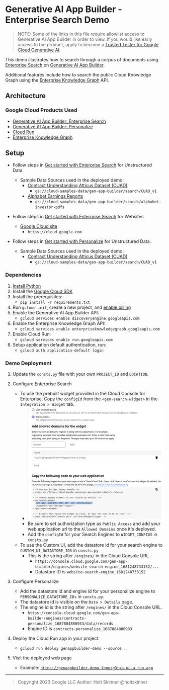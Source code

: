 # Generative AI App Builder - Enterprise Search Demo

> NOTE: Some of the links in this file require allowlist access to Generative AI App Builder in order to view. If you would like early access to the product, apply to become a [Trusted Tester for Google Cloud Generative AI][trustedtester].

This demo illustrates how to search through a corpus of documents using [Enterprise Search][enterprisesearch] on [Generative AI App Builder][genappbuilder].

Additional features include how to search the public Cloud Knowledge Graph using the [Enterprise Knowledge Graph][enterpriseknowledgegraph] API.

## Architecture

### Google Cloud Products Used

- [Generative AI App Builder: Enterprise Search][enterprisesearch]
- [Generative AI App Builder: Personalize][try_personalize]
- [Cloud Run][cloudrun]
- [Enterprise Knowledge Graph][enterpriseknowledgegraph]

## Setup

- Follow steps in [Get started with Enterprise Search][try_search] for Unstructured Data.

  - Sample Data Sources used in the deployed demo:
    - [Contract Understanding Atticus Dataset (CUAD)](https://www.atticusprojectai.org/cuad)
      - `gs://cloud-samples-data/gen-app-builder/search/CUAD_v1`
    - [Alphabet Earnings Reports](https://abc.xyz/investor/)
      - `gs://cloud-samples-data/gen-app-builder/search/alphabet-investor-pdfs`

- Follow steps in [Get started with Enterprise Search][try_search] for Websites

  - [Google Cloud site](https://cloud.google.com)
    - `https://cloud.google.com`

- Follow steps in [Get started with Personalize][try_personalize] for Unstructured Data.

  - Sample Data Sources used in the deployed demo:
    - [Contract Understanding Atticus Dataset (CUAD)](https://www.atticusprojectai.org/cuad)
      - `gs://cloud-samples-data/gen-app-builder/search/CUAD_v1`

### Dependencies

1. [Install Python](https://www.python.org/downloads/)
2. Install the [Google Cloud SDK](https://cloud.google.com/sdk/docs/install)
3. Install the prerequisites:
   - `pip install -r requirements.txt`
4. Run `gcloud init`, create a new project, and
   [enable billing](https://cloud.google.com/billing/docs/how-to/modify-project#enable_billing_for_a_project)
5. Enable the Generative AI App Builder API:
   - `gcloud services enable discoveryengine.googleapis.com`
6. Enable the Enterprise Knowledge Graph API:
   - `gcloud services enable enterpriseknowledgegraph.googleapis.com`
7. Enable Cloud Run:
   - `gcloud services enable run.googleapis.com`
8. Setup application default authentication, run:
   - `gcloud auth application-default login`

### Demo Deployment

1. Update the `consts.py` file with your own `PROJECT_ID` and `LOCATION`.

2. Configure Enterprise Search
   - To use the prebuilt widget provided in the Cloud Console for Enterprise, Copy the `configId` from the `<gen-search-widget>` in the `Integration > Widget` tab.
     - ![configId](img/configId.png)
     - Be sure to set authorization type as `Public Access` and add your web application url to the `Allowed Domains` once it's deployed.
     - Add the `configId` for your Search Engines to `WIDGET_CONFIGS` in `consts.py`
   - To use the Custom UI, add the datastore id for your search engine to `CUSTOM_UI_DATASTORE_IDS` in `consts.py`
     - This is the string after `/engines/` in the Cloud Console URL.
       - `https://console.cloud.google.com/gen-app-builder/engines/website-search-engine_1681248733152/...`
       - Datastore ID is `website-search-engine_1681248733152`

3. Configure Personalize
   - Add the datastore id and engine id for your personalize engine to `PERSONALIZE_DATASTORE_IDs` in `consts.py`.
   - The datastore id is visible on the `Data > Details` page.
   - The engine id is the string after `/engines/` in the Cloud Console URL.
       - `https://console.cloud.google.com/gen-app-builder/engines/contracts-personalize_1687884886933/data/records`
       - Engine ID is `contracts-personalize_1687884886933`

4. Deploy the Cloud Run app in your project.

   - `gcloud run deploy genappbuilder-demo --source .`

5. Visit the deployed web page
   - Example: [`https://genappbuilder-demo-lnppzg3rxa-uc.a.run.app`](https://genappbuilder-demo-lnppzg3rxa-uc.a.run.app)

---

> Copyright 2023 Google LLC
> Author: Holt Skinner @holtskinner

[genappbuilder]: https://cloud.google.com/generative-ai-app-builder/
[cloudrun]: https://cloud.google.com/run
[enterpriseknowledgegraph]: https://cloud.google.com/enterprise-knowledge-graph/docs/overview
[enterprisesearch]: https://cloud.google.com/enterprise-search
[try_personalize]: https://cloud.google.com/generative-ai-app-builder/docs/try-personalize
[try_search]: https://cloud.google.com/generative-ai-app-builder/docs/try-enterprise-search
[trustedtester]: https://cloud.google.com/ai/earlyaccess/join?hl=en

